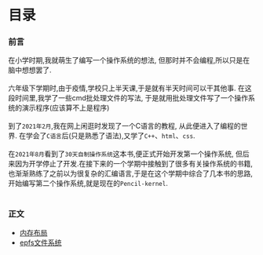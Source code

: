 目录
=
### 前言
在小学时期,我就萌生了编写一个操作系统的想法,
但那时并不会编程,所以只是在脑中想想罢了.<br/><br/>
六年级下学期时,由于疫情,学校只上半天课,于是就有半天时间可以干其他事.
在这段时间里,我学了一些cmd批处理文件的写法,
于是就用批处理文件写了一个操作系统的演示程序(应该算不上是程序)<br/><br/>
到了`2021年2月`,我在网上闲逛时发现了一个C语言的教程,
从此便进入了编程的世界.
在学会了`C语言`后(只是熟悉了语法),又学了`C++`、`html`、`css`.<br/><br/>
在`2021年8月`看到了`30天自制操作系统`这本书,便正式开始开发第一个操作系统,
但后来因为开学停止了开发.在接下来的一个学期中接触到了很多有关操作系统的书籍,
也渐渐熟练了之前以为很复杂的汇编语言,于是在这个学期中综合了几本书的思路,
开始编写第二个操作系统,就是现在的`Pencil-kernel`.
<br/><br/>
### 正文
* [内存布局](memlay.md)
* [epfs文件系统](epfs.md)
